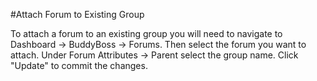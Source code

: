 #Attach Forum to Existing Group

To attach a forum to an existing group you will need to navigate to Dashboard -> BuddyBoss -> Forums. Then select the forum you want to attach. Under Forum Attributes -> Parent select the group name. Click "Update" to commit the changes.